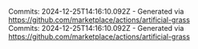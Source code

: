Commits: 2024-12-25T14:16:10.092Z - Generated via https://github.com/marketplace/actions/artificial-grass
<br>
Commits: 2024-12-25T14:16:10.092Z - Generated via https://github.com/marketplace/actions/artificial-grass
<br>
